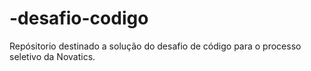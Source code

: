 # -desafio-codigo
Repósitorio destinado a solução do desafio de código para o processo seletivo da Novatics.
